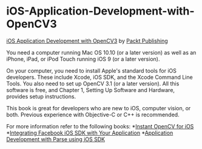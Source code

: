 # iOS-Application-Development-with-OpenCV3
[iOS Application Development with OpenCV3](https://www.packtpub.com/application-development/ios-application-development-opencv?utm_source=GitHub&utm_medium=repo&utm_campaign=9781785289491) by [Packt Publishing](https://www.packtpub.com/)

You need a computer running Mac OS 10.10 (or a later version) as well as an iPhone, iPad, or iPod Touch running iOS 9 (or a later version).

On your computer, you need to install Apple's standard tools for iOS developers. These include Xcode, iOS SDK, and the Xcode Command Line Tools. You also need to set up OpenCV 3.1 (or a later version). All this software is free, and Chapter 1, Setting Up Software and Hardware, provides setup instructions.

This book is great for developers who are new to iOS, computer vision, or both.
Previous experience with Objective-C or C++ is recommended.

For more information refer to the following books:
*[Instant OpenCV for iOS](https://www.packtpub.com/application-development/instant-opencv-ios?utm_source=GitHub&utm_medium=repo&utm_campaign=9781782163848)
*[Integrating Facebook iOS SDK with Your Application](https://www.packtpub.com/web-development/integrating-facebook-ios-sdk-your-application?utm_source=GitHub&utm_medium=repo&utm_campaign=9781782168430)
*[Application Development with Parse using iOS SDK](https://www.packtpub.com/application-development/application-development-parse-using-ios-sdk?utm_source=GitHub&utm_medium=repo&utm_campaign=9781783550333)
